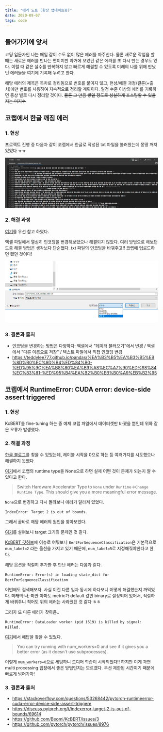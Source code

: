 ```yaml
---
title: "에러 노트 (항상 업데이트중)"
date: 2020-09-07
tags: code
---
```


## 들어가기에 앞서
코딩 입문자인 나는 매일 같이 수도 없이 많은 에러를 마주친다. 물론 새로운 작업을 할 때는 새로운 에러를 만나는 편이지만 과거에 보았던 같은 에러를 또 다시 만는 경우도 있다. 이럴 때 같은 실수를 반복하지 않고 빠르게 해결할 수 있도록 미래의 나를 위해 만났던 에러들을 여기에 기록해 두려고 한다.

해당 에러의 제목은 목차로 정리됨으로 번호를 붙이지 않고, 현상/해결 과정/결론(+출처)에만 번호를 사용하여 지속적으로 정리할 계획이다. 일정 수준 이상의 에러를 기록하면 증상 별로 다시 정리할 것이다. ~~물론 그 만큼 쌓일 정도로 성실하게 포스팅할 수 있을 지는 미지수~~

## 코랩에서 한글 깨짐 에러
### 1. 현상
프로젝트 진행 중 다음과 같이 코랩에서 한글로 작성된 txt 파일을 불러왔는데 몽땅 깨져있었다 ㅠㅠ

![코랩 한글 깨짐 현상](/assets/images/코랩%20한글%20깨짐%20현상.PNG)

### 2. 해결 과정

[여기](https://teddylee777.github.io/pandas/%EA%B3%B5%EA%B3%B5%EB%8D%B0%EC%9D%B4%ED%84%B0-%ED%95%9C%EA%B8%80%EA%B9%A8%EC%A7%90%ED%98%84%EC%83%81-%ED%95%B4%EA%B2%B0%EB%B0%A9%EB%B2%95)를 우선 참고 하였다.

엑셀 파일에서 열심히 인코딩을 변경해보았으나 해결되지 않았다. 여러 방법으로 해보던 도중 해결 방법은 생각보다 단순했다. txt 파일의 인코딩을 바꿔주고!! 코랩에 업로드하면 됐던 것이다!

![텍스트-파일-인코딩-변경](/assets/images/텍스트-파일-인코딩-변경.PNG)

### 3. 결론과 출처

- 인코딩을 변경하는 방법은 다양하다: 엑셀에서 "데이터 불러오기"에서 변경 / 엑셀에서 "다른 이름으로 저장" / 텍스트 파일에서 직접 인코딩 변경
- https://teddylee777.github.io/pandas/%EA%B3%B5%EA%B3%B5%EB%8D%B0%EC%9D%B4%ED%84%B0-%ED%95%9C%EA%B8%80%EA%B9%A8%EC%A7%90%ED%98%84%EC%83%81-%ED%95%B4%EA%B2%B0%EB%B0%A9%EB%B2%95


## 코랩에서 RuntimeError: CUDA error: device-side assert triggered

### 1. 현상

KcBERT를 fine-tuning 하는 중 예제 코랩 파일에서 데이터셋만 바꿨을 뿐인데 위와 같은 오류가 발생했다.

### 2. 해결 과정

[한글 블로그](https://brstar96.github.io/shoveling/device_error_summary/)를 찾을 수 있었는데, 레이블 시작을 0으로 하는 등 여러가지를 시도했으나 해결하지 못했다.

[여기](https://stackoverflow.com/questions/53268442/pytorch-runtimeerror-cuda-error-device-side-assert-triggered)에서 코랩의 runtime type을 None으로 하면 실제 어떤 것이 문제가 되는지 알 수 있다고 한다.

> Switch Hardware Accelerator Type to `None` under `Runtime`->`Change Runtime Type`. This should give you a more meaningful error message.

`None`으로 변경하고 다시 돌려보니 에러가 달라져 있었다.

`IndexError: Target 2 is out of bounds.`

그래서 곧바로 해당 에러의 원인을 찾아보았다.

[여기](https://discuss.pytorch.org/t/indexerror-target-2-is-out-of-bounds/69614)를 살펴보니 target 크기의 문제인 것 같다.

[KcBERT 깃허브](https://github.com/Beomi/KcBERT/issues/3)에 이슈로 여쭤보니 `BertForSequenceClassification`은 기본적으로 `num_label=2` 라는 옵션을 가지고 있기 때문에, `num_label=5`로 지정해줘야한다고 한다.

해당 옵션을 적절히 추가한 후 만난 에러는 다음과 같다.

`RuntimeError: Error(s) in loading state_dict for BertForSequenceClassification`

이번에도 검색해보자. 사실 이건 다른 일과 동시에 하다보니 어떻게 해결했는지 까먹었다. ~~미래의 나, 미안~~ 아마도 metric가 default 값인 binary로 설정되어 있어서, 적절하게 바꿔주니 적어도 위의 에러는 사라졌던 것 같다 ㅎㅎ

그러자 또 다른 에러가 찾아옴..

`RuntimeError: DataLoader worker (pid 1619) is killed by signal: Killed.`

[여기](https://github.com/pytorch/pytorch/issues/8976)에서 해답을 찾을 수 있었다.

> You can try running with num_workers=0 and see if it gives you a better error (as it doesn't use subprocesses).

이렇게 `num_workers=0`으로 세팅하니 드디어 학습이 시작되었다!! 하지만 이게 과연 multi processing 입장에서 좋은 방법인지는 모르겠다. 우선 제한된 시간이기 때문에 빠르게 넘어가자!

### 3. 결론과 출처

- https://stackoverflow.com/questions/53268442/pytorch-runtimeerror-cuda-error-device-side-assert-triggere
- https://discuss.pytorch.org/t/indexerror-target-2-is-out-of-bounds/69614
- https://github.com/Beomi/KcBERT/issues/3
- https://github.com/pytorch/pytorch/issues/8976
